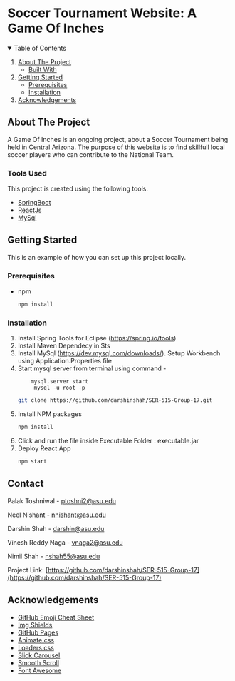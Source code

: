 # Soccer Tournament Website: A Game Of Inches 



<!-- TABLE OF CONTENTS -->
<details open="open">
  <summary>Table of Contents</summary>
  <ol>
    <li>
      <a href="#about-the-project">About The Project</a>
      <ul>
        <li><a href="#built-with">Built With</a></li>
      </ul>
    </li>
    <li>
      <a href="#getting-started">Getting Started</a>
      <ul>
        <li><a href="#prerequisites">Prerequisites</a></li>
        <li><a href="#installation">Installation</a></li>
      </ul>
    </li>
    <li><a href="#acknowledgements">Acknowledgements</a></li>
  </ol>
</details>



<!-- ABOUT THE PROJECT -->
## About The Project

A Game Of Inches is an ongoing project, about a Soccer Tournament being held in Central Arizona. The purpose of this website is to find skillfull local soccer players who can contribute to the National Team. 





### Tools Used

This project is created using the following tools.
* [SpringBoot](https://spring.io/projects/spring-boot)
* [ReactJs](https://reactjs.org/)
* [MySql](https://www.mysql.com/)



<!-- GETTING STARTED -->
## Getting Started

This is an example of how you can set up this project locally.

### Prerequisites


* npm
  ```sh
  npm install 
  ```

### Installation

1. Install Spring Tools for Eclipse (https://spring.io/tools)
2. Install Maven Dependecy in Sts
3. Install MySql (https://dev.mysql.com/downloads/). Setup Workbench using Application.Properties file
4. Start mysql server from terminal using command - 
    ```
        mysql.server start
         mysql -u root -p
    ```
   ```sh
   git clone https://github.com/darshinshah/SER-515-Group-17.git
   ```
5. Install NPM packages
   ```sh
   npm install
   ```
6. Click and run the file inside Executable Folder : executable.jar
7. Deploy React App
   ```sh
   npm start
   ```







<!-- CONTACT -->
## Contact
Palak Toshniwal - ptoshni2@asu.edu

Neel Nishant - nnishant@asu.edu

Darshin Shah - darshin@asu.edu

Vinesh Reddy Naga - vnaga2@asu.edu

Nimil Shah - nshah55@asu.edu


Project Link: [https://github.com/darshinshah/SER-515-Group-17](https://github.com/darshinshah/SER-515-Group-17)



<!-- ACKNOWLEDGEMENTS -->
## Acknowledgements
* [GitHub Emoji Cheat Sheet](https://www.webpagefx.com/tools/emoji-cheat-sheet)
* [Img Shields](https://shields.io)
* [GitHub Pages](https://pages.github.com)
* [Animate.css](https://daneden.github.io/animate.css)
* [Loaders.css](https://connoratherton.com/loaders)
* [Slick Carousel](https://kenwheeler.github.io/slick)
* [Smooth Scroll](https://github.com/cferdinandi/smooth-scroll)
* [Font Awesome](https://fontawesome.com)


